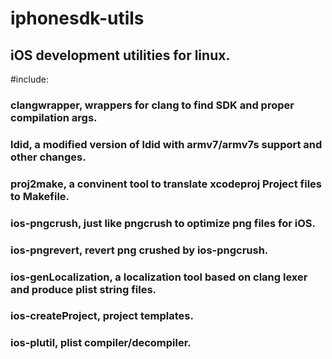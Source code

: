 # iphonesdk-utils
## iOS development utilities for linux.

#include:

### clangwrapper, wrappers for clang to find SDK and proper compilation args.

### ldid, a modified version of ldid with armv7/armv7s support and other changes.

### proj2make, a convinent tool to translate xcodeproj Project files to Makefile.

### ios-pngcrush, just like pngcrush to optimize png files for iOS.

### ios-pngrevert, revert png crushed by ios-pngcrush.

### ios-genLocalization, a localization tool based on clang lexer and produce plist string files.

### ios-createProject, project templates.

### ios-plutil, plist compiler/decompiler.

